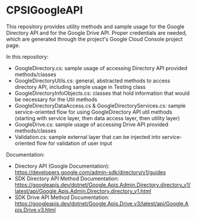 # CPSIGoogleAPI

This repository provides utility methods and sample usage for the Google Directory API and for the Google Drive API. Proper credentials are needed, which are generated through the project's Google Cloud Console project page.

In this repository:
- GoogleDirectory.cs: sample usage of accessing Directory API provided methods/classes
- GoogleDirectoryUtils.cs: general, abstracted methods to access directory API, including sample usage in Testing class
- GoogleDirectoryInfoObjects.cs: classes that hold information that would be necessary for the Util methods
- GoogleDirectoryDataAccess.cs & GoogleDirectoryServices.cs: sample service-oriented flow for using GoogleDirectory API util methods (starting with service layer, then data access layer, then utility layer)
- GoogleDrive.cs: sample usage of accessing Drive API provided methods/classes
- Validation.cs: sample external layer that can be injected into service-oriented flow for validation of user input

Documentation:

- Directory API (Google Documentation): https://developers.google.com/admin-sdk/directory/v1/guides
- SDK Directory API Method Documentation: https://googleapis.dev/dotnet/Google.Apis.Admin.Directory.directory_v1/latest/api/Google.Apis.Admin.Directory.directory_v1.html
- SDK Drive API Method Documentation: https://googleapis.dev/dotnet/Google.Apis.Drive.v3/latest/api/Google.Apis.Drive.v3.html 
